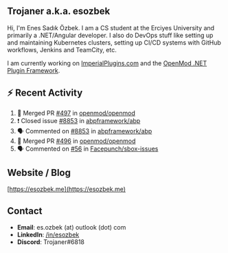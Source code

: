 ##  Trojaner a.k.a. esozbek
Hi, I'm Enes Sadık Özbek. I am a CS student at the Erciyes University and primarily a .NET/Angular developer. I also do DevOps stuff like setting up and maintaining Kubernetes clusters, setting up CI/CD systems with GitHub workflows, Jenkins and TeamCity, etc.

I am currently working on [ImperialPlugins.com](https://imperialplugins.com) and the [OpenMod .NET Plugin Framework](https://github.com/openmod/openmod). 

## :zap: Recent Activity

<!--START_SECTION:activity-->
1. 🎉 Merged PR [#497](https://github.com/openmod/openmod/pull/497) in [openmod/openmod](https://github.com/openmod/openmod)
2. ❗️ Closed issue [#8853](https://github.com/abpframework/abp/issues/8853) in [abpframework/abp](https://github.com/abpframework/abp)
3. 🗣 Commented on [#8853](https://github.com/abpframework/abp/issues/8853) in [abpframework/abp](https://github.com/abpframework/abp)
4. 🎉 Merged PR [#496](https://github.com/openmod/openmod/pull/496) in [openmod/openmod](https://github.com/openmod/openmod)
5. 🗣 Commented on [#56](https://github.com/Facepunch/sbox-issues/issues/56) in [Facepunch/sbox-issues](https://github.com/Facepunch/sbox-issues)
<!--END_SECTION:activity-->

## Website / Blog
[https://esozbek.me](https://esozbek.me)

## Contact
- **Email**: es.ozbek (at) outlook (dot) com
- **LinkedIn**: [/in/esozbek](https://linkedin.com/in/esozbek)
- **Discord**: Trojaner#6818
